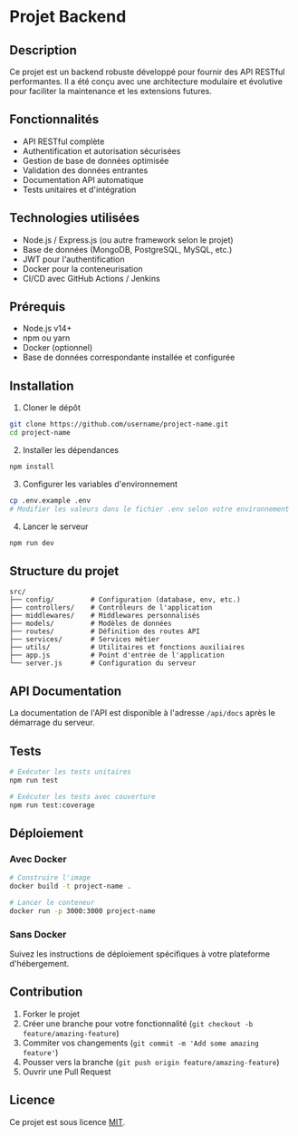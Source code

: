 # Projet Backend

## Description

Ce projet est un backend robuste développé pour fournir des API RESTful performantes. Il a été conçu avec une architecture modulaire et évolutive pour faciliter la maintenance et les extensions futures.

## Fonctionnalités

- API RESTful complète
- Authentification et autorisation sécurisées
- Gestion de base de données optimisée
- Validation des données entrantes
- Documentation API automatique
- Tests unitaires et d'intégration

## Technologies utilisées

- Node.js / Express.js (ou autre framework selon le projet)
- Base de données (MongoDB, PostgreSQL, MySQL, etc.)
- JWT pour l'authentification
- Docker pour la conteneurisation
- CI/CD avec GitHub Actions / Jenkins

## Prérequis

- Node.js v14+
- npm ou yarn
- Docker (optionnel)
- Base de données correspondante installée et configurée

## Installation

1. Cloner le dépôt
```bash
git clone https://github.com/username/project-name.git
cd project-name
```

2. Installer les dépendances
```bash
npm install
```

3. Configurer les variables d'environnement
```bash
cp .env.example .env
# Modifier les valeurs dans le fichier .env selon votre environnement
```

4. Lancer le serveur
```bash
npm run dev
```

## Structure du projet

```
src/
├── config/         # Configuration (database, env, etc.)
├── controllers/    # Contrôleurs de l'application
├── middlewares/    # Middlewares personnalisés
├── models/         # Modèles de données
├── routes/         # Définition des routes API
├── services/       # Services métier
├── utils/          # Utilitaires et fonctions auxiliaires
├── app.js          # Point d'entrée de l'application
└── server.js       # Configuration du serveur
```

## API Documentation

La documentation de l'API est disponible à l'adresse `/api/docs` après le démarrage du serveur.

## Tests

```bash
# Exécuter les tests unitaires
npm run test

# Exécuter les tests avec couverture
npm run test:coverage
```

## Déploiement

### Avec Docker

```bash
# Construire l'image
docker build -t project-name .

# Lancer le conteneur
docker run -p 3000:3000 project-name
```

### Sans Docker

Suivez les instructions de déploiement spécifiques à votre plateforme d'hébergement.

## Contribution

1. Forker le projet
2. Créer une branche pour votre fonctionnalité (`git checkout -b feature/amazing-feature`)
3. Commiter vos changements (`git commit -m 'Add some amazing feature'`)
4. Pousser vers la branche (`git push origin feature/amazing-feature`)
5. Ouvrir une Pull Request

## Licence

Ce projet est sous licence [MIT](LICENSE).
